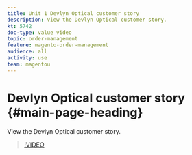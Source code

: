 ```yaml
---
title: Unit 1 Devlyn Optical customer story 
description: View the Devlyn Optical customer story.
kt: 5742
doc-type: value video
topic: order-management
feature: magento-order-management
audience: all
activity: use
team: magentou
---
```


# Devlyn Optical customer story {#main-page-heading}

View the Devlyn Optical customer story.

>[!VIDEO](https://video.tv.adobe.com/v/39843/?quality=12&learn=on)
